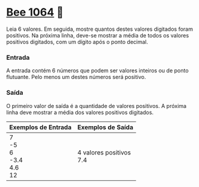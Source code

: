 # <a href="https://www.beecrowd.com.br/judge/pt/problems/view/1064"> Bee 1064</a> 🐝

Leia 6 valores. Em seguida, mostre quantos destes valores digitados foram positivos. Na próxima linha, deve-se mostrar a média de todos os valores positivos digitados, com um dígito após o ponto decimal.

### Entrada
A entrada contém 6 números que podem ser valores inteiros ou de ponto flutuante. Pelo menos um destes números será positivo.

### Saída
O primeiro valor de saída é a quantidade de valores positivos. A próxima linha deve mostrar a média dos valores positivos digitados.


| Exemplos de Entrada | Exemplos de Saída|
|---| ---|
|7<br>-5<br>6<br>-3.4<br>4.6<br>12 | 4 valores positivos <br> 7.4 |



